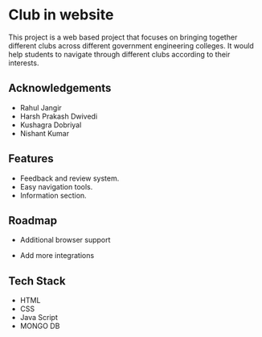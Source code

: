 
# Club in website

This project is a web based project that focuses on bringing together different clubs across different government engineering colleges. It would help students to navigate through different clubs according to their interests.

## Acknowledgements

 - Rahul Jangir
 - Harsh Prakash Dwivedi
 - Kushagra Dobriyal
 - Nishant Kumar


## Features

- Feedback and review system.
- Easy navigation tools.
- Information section.



## Roadmap

- Additional browser support

- Add more integrations


## Tech Stack

- HTML
- CSS
- Java Script
- MONGO DB